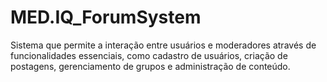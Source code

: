# MED.IQ_ForumSystem
Sistema que permite a interação entre usuários e moderadores através de funcionalidades essenciais, como cadastro de usuários, criação de postagens, gerenciamento de grupos e administração de conteúdo.
